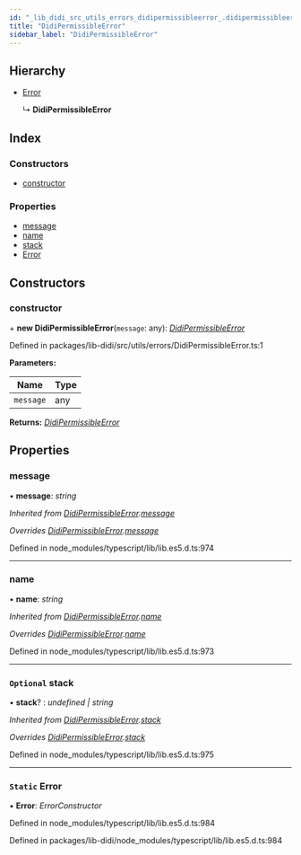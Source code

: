 ```yaml
---
id: "_lib_didi_src_utils_errors_didipermissibleerror_.didipermissibleerror"
title: "DidiPermissibleError"
sidebar_label: "DidiPermissibleError"
---
```


## Hierarchy

* [Error](_lib_didi_src_utils_errors_didipermissibleerror_.didipermissibleerror.md#static-error)

  ↳ **DidiPermissibleError**

## Index

### Constructors

* [constructor](_lib_didi_src_utils_errors_didipermissibleerror_.didipermissibleerror.md#constructor)

### Properties

* [message](_lib_didi_src_utils_errors_didipermissibleerror_.didipermissibleerror.md#message)
* [name](_lib_didi_src_utils_errors_didipermissibleerror_.didipermissibleerror.md#name)
* [stack](_lib_didi_src_utils_errors_didipermissibleerror_.didipermissibleerror.md#optional-stack)
* [Error](_lib_didi_src_utils_errors_didipermissibleerror_.didipermissibleerror.md#static-error)

## Constructors

### <a id="constructor" name="constructor"></a>  constructor

\+ **new DidiPermissibleError**(`message`: any): *[DidiPermissibleError](_lib_didi_src_utils_errors_didipermissibleerror_.didipermissibleerror.md)*

Defined in packages/lib-didi/src/utils/errors/DidiPermissibleError.ts:1

**Parameters:**

Name | Type |
------ | ------ |
`message` | any |

**Returns:** *[DidiPermissibleError](_lib_didi_src_utils_errors_didipermissibleerror_.didipermissibleerror.md)*

## Properties

### <a id="message" name="message"></a>  message

• **message**: *string*

*Inherited from [DidiPermissibleError](_lib_didi_src_utils_errors_didipermissibleerror_.didipermissibleerror.md).[message](_lib_didi_src_utils_errors_didipermissibleerror_.didipermissibleerror.md#message)*

*Overrides [DidiPermissibleError](_lib_didi_src_utils_errors_didipermissibleerror_.didipermissibleerror.md).[message](_lib_didi_src_utils_errors_didipermissibleerror_.didipermissibleerror.md#message)*

Defined in node_modules/typescript/lib/lib.es5.d.ts:974

___

### <a id="name" name="name"></a>  name

• **name**: *string*

*Inherited from [DidiPermissibleError](_lib_didi_src_utils_errors_didipermissibleerror_.didipermissibleerror.md).[name](_lib_didi_src_utils_errors_didipermissibleerror_.didipermissibleerror.md#name)*

*Overrides [DidiPermissibleError](_lib_didi_src_utils_errors_didipermissibleerror_.didipermissibleerror.md).[name](_lib_didi_src_utils_errors_didipermissibleerror_.didipermissibleerror.md#name)*

Defined in node_modules/typescript/lib/lib.es5.d.ts:973

___

### <a id="optional-stack" name="optional-stack"></a> `Optional` stack

• **stack**? : *undefined | string*

*Inherited from [DidiPermissibleError](_lib_didi_src_utils_errors_didipermissibleerror_.didipermissibleerror.md).[stack](_lib_didi_src_utils_errors_didipermissibleerror_.didipermissibleerror.md#optional-stack)*

*Overrides [DidiPermissibleError](_lib_didi_src_utils_errors_didipermissibleerror_.didipermissibleerror.md).[stack](_lib_didi_src_utils_errors_didipermissibleerror_.didipermissibleerror.md#optional-stack)*

Defined in node_modules/typescript/lib/lib.es5.d.ts:975

___

### <a id="static-error" name="static-error"></a> `Static` Error

▪ **Error**: *ErrorConstructor*

Defined in node_modules/typescript/lib/lib.es5.d.ts:984

Defined in packages/lib-didi/node_modules/typescript/lib/lib.es5.d.ts:984
